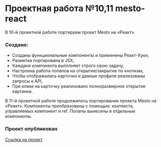 # Проектная работа №10,11 mesto-react
В 10-й проектной работе портируем проект Mesto на «Реакт».

### Cоздано:
* Созданы функциональные компоненты и применены Реакт-Хуки,
* Разметка портирована в JSX,
* Кажданя компонента выполняет строго свою задачу,
* Настроена работа попапов на открытие/закрытие по кнопкам,
* Чтобы отображались карточки и данные профиля реализованы запросы к API,
* При клике на карточку реализовано полноразмерное открытие картинки.

В 11-й проектной работе продолжилось портирование проекта Mesto на «Реакт».
Компоненты преобразованы с помощью: контекста, управляемых компонент и ref.
Попапы вынесены в отдельные компоненты. 

### Проект опубликован 

[Ссылка на проект](https://kuban23.github.io/mesto-react/)


